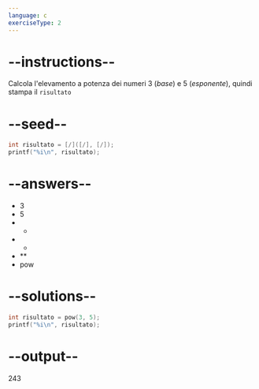 ```yaml
---
language: c
exerciseType: 2
---
```


# --instructions--

Calcola l'elevamento a potenza dei numeri 3 (*base*) e 5 (*esponente*), quindi stampa il `risultato`

# --seed--

```c
int risultato = [/]([/], [/]);
printf("%i\n", risultato);
```

# --answers--

- 3
- 5
-  - 
-  * 
-  ** 
- pow

# --solutions--

```c
int risultato = pow(3, 5);
printf("%i\n", risultato);
```

# --output--

243
